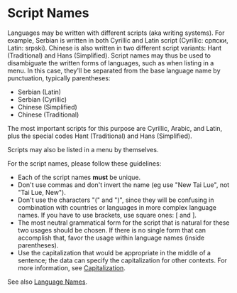 # Script Names

Languages may be written with different scripts (aka writing systems). For
example, Serbian is written in both Cyrillic and Latin script (Cyrillic: српски,
Latin: srpski). Chinese is also written in two different script variants: Hant
(Traditional) and Hans (Simplified). Script names may thus be used to
disambiguate the written forms of languages, such as when listing in a menu. In
this case, they'll be separated from the base language name by punctuation,
typically parentheses:

*   Serbian (Latin)
*   Serbian (Cyrillic)
*   Chinese (Simplified)
*   Chinese (Traditional)

The most important scripts for this purpose are Cyrillic, Arabic, and Latin,
plus the special codes Hant (Traditional) and Hans (Simplified).

Scripts may also be listed in a menu by themselves.

For the script names, please follow these guidelines:

*   Each of the script names **must** be unique.
*   Don't use commas and don't invert the name (eg use "New Tai Lue", not "Tai
    Lue, New").
*   Don't use the characters "(" and ")", since they will be confusing in
    combination with countries or languages in more complex language names. If
    you have to use brackets, use square ones: \[ and \].
*   The most neutral grammatical form for the script that is natural for these
    two usages should be chosen. If there is no single form that can accomplish
    that, favor the usage within language names (inside parentheses).
*   Use the capitalization that would be appropriate in the middle of a
    sentence; the <contextTransforms> data can specify the capitalization for
    other contexts. For more information, see
    [Capitalization](http://cldr.unicode.org/translation/capitalization).

See also [Language Names](language-names.md).
